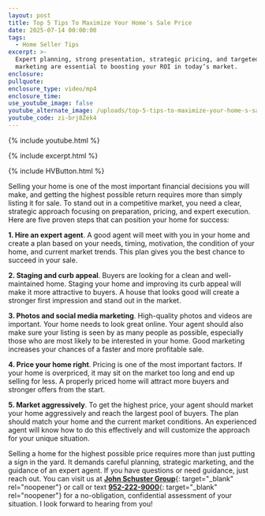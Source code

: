 ```yaml
---
layout: post
title: Top 5 Tips To Maximize Your Home's Sale Price
date: 2025-07-14 00:00:00
tags:
  - Home Seller Tips
excerpt: >-
  Expert planning, strong presentation, strategic pricing, and targeted
  marketing are essential to boosting your ROI in today’s market.
enclosure:
pullquote:
enclosure_type: video/mp4
enclosure_time:
use_youtube_image: false
youtube_alternate_image: /uploads/top-5-tips-to-maximize-your-home-s-sale-price.jpg
youtube_code: zi-brj8Zek4
---
```

{% include youtube.html %}

{% include excerpt.html %}

{% include HVButton.html %}

Selling your home is one of the most important financial decisions you will make, and getting the highest possible return requires more than simply listing it for sale. To stand out in a competitive market, you need a clear, strategic approach focusing on preparation, pricing, and expert execution. Here are five proven steps that can position your home for success:

**1\. Hire an expert agent**. A good agent will meet with you in your home and create a plan based on your needs, timing, motivation, the condition of your home, and current market trends. This plan gives you the best chance to succeed in your sale.

**2\. Staging and curb appeal**. Buyers are looking for a clean and well-maintained home. Staging your home and improving its curb appeal will make it more attractive to buyers. A house that looks good will create a stronger first impression and stand out in the market.

**3\. Photos and social media marketing**. High-quality photos and videos are important. Your home needs to look great online. Your agent should also make sure your listing is seen by as many people as possible, especially those who are most likely to be interested in your home. Good marketing increases your chances of a faster and more profitable sale.

**4\. Price your home right**. Pricing is one of the most important factors. If your home is overpriced, it may sit on the market too long and end up selling for less. A properly priced home will attract more buyers and stronger offers from the start.

**5\. Market aggressively**. To get the highest price, your agent should market your home aggressively and reach the largest pool of buyers. The plan should match your home and the current market conditions. An experienced agent will know how to do this effectively and will customize the approach for your unique situation.

Selling a home for the highest possible price requires more than just putting a sign in the yard. It demands careful planning, strategic marketing, and the guidance of an expert agent. If you have questions or need guidance, just reach out. You can visit us at [**John Schuster Group**](https://www.johnschustergroup.com/ "John Schuster Group"){: target="_blank" rel="noopener"} or call or text [**952-222-9000**](tel:9522229000 "952-222-9000"){: target="_blank" rel="noopener"} for a no-obligation, confidential assessment of your situation. I look forward to hearing from you!